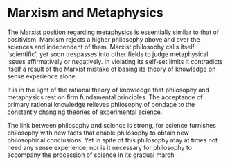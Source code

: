 Marxism and Metaphysics
=======================

The Marxist position regarding metaphysics is essentially similar to
that of positivism. Marxism rejects a higher philosophy above and over
the sciences and independent of them. Marxist philosophy calls itself
'scientific', yet soon trespasses into other fields to judge
metaphysical issues affirmatively or negatively. In violating its
self-set limits it contradicts itself a result of the Marxist mistake of
basing its theory of knowledge on sense experience alone.

It is in the light of the rational theory of knowledge that philosophy
and metaphysics rest on firm fundamental principles. The acceptance of
primary rational knowledge relieves philosophy of bondage to the
constantly changing theories of experimental science.

The link between philosophy and science is strong, for science
furnishes philosophy with new facts that enable philosophy to obtain new
philosophical conclusions. Yet in spite of this philosophy may at times
not need any sense experience, nor is it necessary for philosophy to
accompany the procession of science in its gradual march


